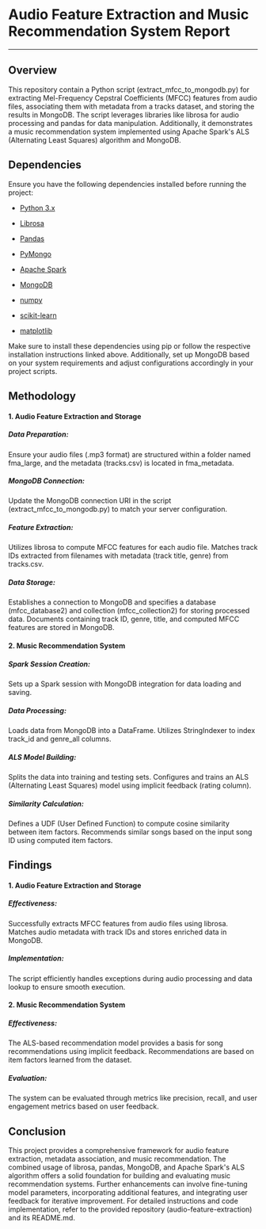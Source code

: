 <h1>Audio Feature Extraction and Music Recommendation System Report</h1>


---
<h2>Overview</h2>
This repository contain a Python script (extract_mfcc_to_mongodb.py) for extracting Mel-Frequency Cepstral Coefficients (MFCC) features from audio files, associating them with metadata from a tracks dataset, and storing the results in MongoDB. The script leverages libraries like librosa for audio processing and pandas for data manipulation. Additionally, it demonstrates a music recommendation system implemented using Apache Spark's ALS (Alternating Least Squares) algorithm and MongoDB.

<h2>Dependencies</h2>

Ensure you have the following dependencies installed before running the project:

- [Python 3.x](https://www.python.org/downloads/)

- [Librosa](https://librosa.org/doc/main/install.html)

- [Pandas](https://pandas.pydata.org/)

- [PyMongo](https://pypi.org/project/pymongo/)

- [Apache Spark](https://spark.apache.org/downloads.html)

- [MongoDB](https://www.mongodb.com/try/download/community)

- [numpy](https://numpy.org/install/)

- [scikit-learn](https://scikit-learn.org/stable/install.html)

- [matplotlib](https://matplotlib.org/stable/users/installing.html)

Make sure to install these dependencies using pip or follow the respective installation instructions linked above. Additionally, set up MongoDB based on your system requirements and adjust configurations accordingly in your project scripts.


<h2>Methodology</h2>
<h4>1. Audio Feature Extraction and Storage</h4>
<h5>Data Preparation:</h5>

Ensure your audio files (.mp3 format) are structured within a folder named fma_large, and the metadata (tracks.csv) is located in fma_metadata.

<h5>MongoDB Connection:</h5> 
Update the MongoDB connection URI in the script (extract_mfcc_to_mongodb.py) to match your server configuration.

<h5>Feature Extraction:</h5>

Utilizes librosa to compute MFCC features for each audio file.
Matches track IDs extracted from filenames with metadata (track title, genre) from tracks.csv.

<h5>Data Storage:</h5>

Establishes a connection to MongoDB and specifies a database (mfcc_database2) and collection (mfcc_collection2) for storing processed data.
Documents containing track ID, genre, title, and computed MFCC features are stored in MongoDB.
<h4>2. Music Recommendation System</h4>
<h5>Spark Session Creation:</h5>

Sets up a Spark session with MongoDB integration for data loading and saving.

<h5>Data Processing:</h5>

Loads data from MongoDB into a DataFrame.
Utilizes StringIndexer to index track_id and genre_all columns.

<h5>ALS Model Building:</h5>

Splits the data into training and testing sets.
Configures and trains an ALS (Alternating Least Squares) model using implicit feedback (rating column).

<h5>Similarity Calculation:</h5>

Defines a UDF (User Defined Function) to compute cosine similarity between item factors.
Recommends similar songs based on the input song ID using computed item factors.

<h2>Findings</h2>
<h4>1. Audio Feature Extraction and Storage</h4>
<h5>Effectiveness:</h5>

Successfully extracts MFCC features from audio files using librosa.
Matches audio metadata with track IDs and stores enriched data in MongoDB.
<h5>Implementation:</h5>

The script efficiently handles exceptions during audio processing and data lookup to ensure  smooth execution.

<h4>2. Music Recommendation System</h4>

<h5>Effectiveness:</h5>

The ALS-based recommendation model provides a basis for song recommendations using implicit feedback.
Recommendations are based on item factors learned from the dataset.

<h5>Evaluation:</h5>

The system can be evaluated through metrics like precision, recall, and user engagement metrics based on user feedback.



<h2>Conclusion</h2>
This project provides a comprehensive framework for audio feature extraction, metadata association, and music recommendation. The combined usage of librosa, pandas, MongoDB, and Apache Spark's ALS algorithm offers a solid foundation for building and evaluating music recommendation systems. Further enhancements can involve fine-tuning model parameters, incorporating additional features, and integrating user feedback for iterative improvement.
For detailed instructions and code implementation, refer to the provided repository (audio-feature-extraction) and its README.md.

